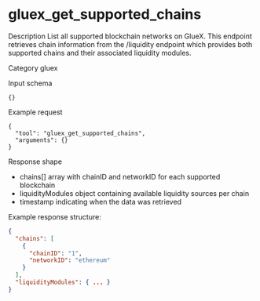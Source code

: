 # gluex_get_supported_chains

Description
List all supported blockchain networks on GlueX. This endpoint retrieves chain information from the /liquidity endpoint which provides both supported chains and their associated liquidity modules.

Category
gluex

Input schema

```
{}
```

Example request

```
{
  "tool": "gluex_get_supported_chains",
  "arguments": {}
}
```

Response shape

- chains[] array with chainID and networkID for each supported blockchain
- liquidityModules object containing available liquidity sources per chain
- timestamp indicating when the data was retrieved

Example response structure:

```json
{
  "chains": [
    {
      "chainID": "1",
      "networkID": "ethereum"
    }
  ],
  "liquidityModules": { ... }
}
```
